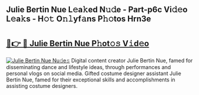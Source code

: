 ## Julie Bertin Nue L𝚎a𝚔ed N𝚞𝚍e - Part-p6c Vi𝚍𝚎o L𝚎a𝚔s - H𝚘𝚝 O𝚗𝚕yf𝚊ns P𝚑𝚘tos Hrn3e

# <h2><a href="http://kf5qhoq.oniu.top/?m=Julie+Bertin+Nue">🔗👉 🔴 Julie Bertin Nue P𝚑ot𝚘𝚜 V𝚒d𝚎o</a></h2>

[![Julie Bertin Nue Nu𝚍e𝚜](https://i.imgur.com/0qMVB7G.gif)](http://kf5qhoq.oniu.top/?m=Julie+Bertin+Nue)
Digital content creator Julie Bertin Nue, famed for disseminating dance and lifestyle ideas, through performances and personal vlogs on social media. Gifted costume designer assistant Julie Bertin Nue, famed for their exceptional skills and accomplishments in assisting costume designers.  
